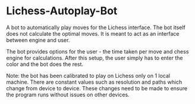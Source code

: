 # Lichess-Autoplay-Bot
A bot to automatically play moves for the Lichess interface.
The bot itself does not calculate the optimal moves. It is meant to act as an interface between engine and user.

The bot provides options for the user - the time taken per move and chess engine for calculations. After this setup, the user simply has to enter the color and the bot does the rest.

Note: the bot has been calibrated to play on Lichess only on 1 local machine. There are constant values such as resolution and paths which change from device to device. These changes need to be made to ensure the program runs without issues on other devices.
